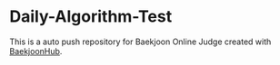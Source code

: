 # Daily-Algorithm-Test
This is a auto push repository for Baekjoon Online Judge created with [BaekjoonHub](https://github.com/BaekjoonHub/BaekjoonHub).

